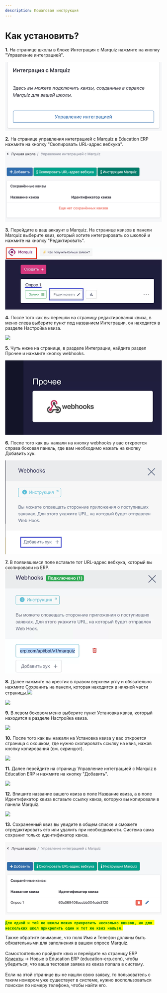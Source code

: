 ```yaml
---
description: Пошаговая инструкция
---
```


# Как установить?

**1.** На странице школы в блоке Интеграция с Marquiz нажмите на кнопку "Управление интеграцией".

![ ](../../.gitbook/assets/1mm.png)

**2.** На странице управления интеграцией с Marquiz в Education ERP нажмите на кнопку "Скопировать URL-адрес вебхука".

![](../../.gitbook/assets/2mm.png)

**3.** Перейдите в ваш аккаунт в Marquiz. На странице квизов в панели Marquiz выберите квиз, который хотите интегрировать со школой и нажмите на кнопку "Редактировать". &#x20;

![](<../../.gitbook/assets/3mm (1).png>)

**4.** После того как вы перешли на страницу редактирования квиза, в меню слева выберите пункт под названием Интеграции, он находится в разделе Настройка квиза.

&#x20;![](../../.gitbook/assets/б.png)

**5.** Чуть ниже на странице, в разделе Интеграции, найдите раздел Прочее и нажмите кнопку webhooks.

![](../../.gitbook/assets/5mm.webp)

**6.** После того как вы нажали на кнопку webhooks у вас откроется справа боковая панель, где вам необходимо нажать на кнопку Добавить хук.&#x20;

![](../../.gitbook/assets/7mm.png)

**7.** В появившемся поле вставьте тот URL-адрес вебхука, который вы скопировали из ERP.![](../../.gitbook/assets/9mm.webp)

**8.** Далее нажмите на крестик в правом верхнем углу и обязательно нажмите Сохранить на панели, которая находится в нижней части страницы.![](<../../.gitbook/assets/Screenshot\_171 (1).png>)

![](../../.gitbook/assets/Screenshot\_172.png)

**9.** В левом боковом меню выберите пункт Установка квиза, который находится в разделе Настройка квиза.

![](../../.gitbook/assets/Screenshot\_173.png)

**10.** После того как вы нажали на Установка квиза у вас откроется страница с окошком, где нужно скопировать ссылку на квиз, нажав кнопку копирования (см. скриншот).

![](../../.gitbook/assets/Screenshot\_174.png)

**11.** Далее перейдите на страницу Управление интеграцией с Marquiz в Education ERP и нажмите на кнопку "Добавить".

![](../../.gitbook/assets/Screenshot\_175.png)

**12.** Впишите название вашего квиза в поле Название квиза, а в поле Идентификатор квиза вставьте ссылку квиза, которую вы копировали в панели Marquiz.

![](../../.gitbook/assets/Screenshot\_176.png)

**13.** Сохраненный квиз вы увидите в общем списке и сможете отредактировать его или удалить при необходимости. Система сама сохранит только идентификатор квиза.

![](../../.gitbook/assets/16mm.webp)



<mark style="color:green;">**`Для одной и той же школы можно прикрепить несколько квизов, но для нескольких школ прикрепить один и тот же квиз нельзя.`**</mark>



Также обратите внимание, что поля Имя и Телефон должны быть обязательными для заполнения в вашем опросе Marquiz.\
\
Самостоятельно пройдите квиз и перейдите на страницу ERP\
[Клиенты](../../klienty/) -> Новые в Education ERP (education-erp.com), чтобы убедиться, что ваша тестовая заявка из квиза попала в систему.\
\
Если на этой странице вы не нашли свою заявку, то пользователь с таким номером уже существует в системе, нужно воспользоваться поиском по номеру телефона, чтобы найти его.
